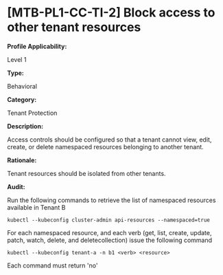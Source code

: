 # [MTB-PL1-CC-TI-2] Block access to other tenant resources

**Profile Applicability:**

Level 1

**Type:**

Behavioral

**Category:**

Tenant Protection

**Description:**

Access controls should be configured so that a tenant cannot view, edit, create, or delete namespaced resources belonging to another tenant.

**Rationale:**

Tenant resources should be isolated from other tenants.

**Audit:**

Run the following commands to retrieve the list of namespaced resources available in Tenant B

  	kubectl --kubeconfig cluster-admin api-resources --namespaced=true

For each namespaced resource, and each verb (get, list, create, update, patch, watch, delete, and deletecollection) issue the following command
	
	kubectl --kubeconfig tenant-a -n b1 <verb> <resource>

Each command must return 'no'
